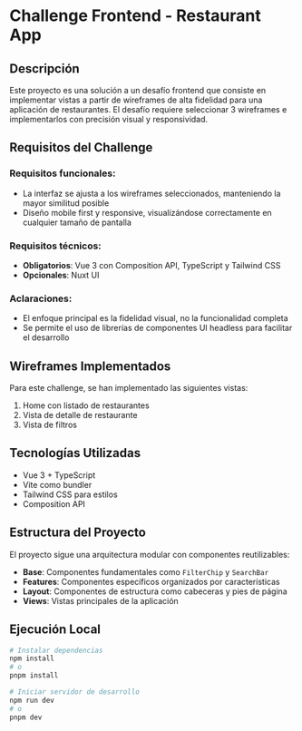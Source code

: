 # Challenge Frontend - Restaurant App

## Descripción

Este proyecto es una solución a un desafío frontend que consiste en implementar vistas a partir de wireframes de alta fidelidad para una aplicación de restaurantes. El desafío requiere seleccionar 3 wireframes e implementarlos con precisión visual y responsividad.

## Requisitos del Challenge

### Requisitos funcionales:

- La interfaz se ajusta a los wireframes seleccionados, manteniendo la mayor similitud posible
- Diseño mobile first y responsive, visualizándose correctamente en cualquier tamaño de pantalla

### Requisitos técnicos:

- **Obligatorios**: Vue 3 con Composition API, TypeScript y Tailwind CSS
- **Opcionales**: Nuxt UI

### Aclaraciones:

- El enfoque principal es la fidelidad visual, no la funcionalidad completa
- Se permite el uso de librerías de componentes UI headless para facilitar el desarrollo

## Wireframes Implementados

Para este challenge, se han implementado las siguientes vistas:

1. Home con listado de restaurantes
2. Vista de detalle de restaurante
3. Vista de filtros

## Tecnologías Utilizadas

- Vue 3 + TypeScript
- Vite como bundler
- Tailwind CSS para estilos
- Composition API

## Estructura del Proyecto

El proyecto sigue una arquitectura modular con componentes reutilizables:

- **Base**: Componentes fundamentales como `FilterChip` y `SearchBar`
- **Features**: Componentes específicos organizados por características
- **Layout**: Componentes de estructura como cabeceras y pies de página
- **Views**: Vistas principales de la aplicación

## Ejecución Local

```bash
# Instalar dependencias
npm install
# o
pnpm install

# Iniciar servidor de desarrollo
npm run dev
# o
pnpm dev
```
